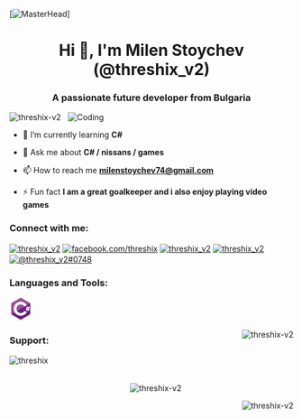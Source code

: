 [![MasterHead](https://www.fscj.edu/images/default-source/workforce-education/gi175422122_1920x540.jpg?sfvrsn=937786d5_0)]
<h1 align="center">Hi 👋, I'm Milen Stoychev (@threshix_v2)</h1>
<h3 align="center">A passionate future developer from Bulgaria</h3>
<img align="right" alt="Coding" width="400" src="https://cdn.dribbble.com/users/1162077/screenshots/3848914/programmer.gif">


<p align="left"> <img src="https://komarev.com/ghpvc/?username=threshix-v2&label=Profile%20views&color=0e75b6&style=flat" alt="threshix-v2" /> </p>

- 🌱 I’m currently learning **C#**

- 💬 Ask me about **C# / nissans / games**

- 📫 How to reach me **milenstoychev74@gmail.com**

- ⚡ Fun fact **I am a great goalkeeper and i also enjoy playing video games**


<h3 align="left">Connect with me:</h3>
<p align="left">
<a href="https://stackoverflow.com/users/threshix_v2" target="blank"><img align="center" src="https://raw.githubusercontent.com/rahuldkjain/github-profile-readme-generator/master/src/images/icons/Social/stack-overflow.svg" alt="threshix_v2" height="30" width="40" /></a>
<a href="https://fb.com/facebook.com/threshix" target="blank"><img align="center" src="https://raw.githubusercontent.com/rahuldkjain/github-profile-readme-generator/master/src/images/icons/Social/facebook.svg" alt="facebook.com/threshix" height="30" width="40" /></a>
<a href="https://instagram.com/threshix_v2" target="blank"><img align="center" src="https://raw.githubusercontent.com/rahuldkjain/github-profile-readme-generator/master/src/images/icons/Social/instagram.svg" alt="threshix_v2" height="30" width="40" /></a>
<a href="https://www.youtube.com/c/threshix_v2" target="blank"><img align="center" src="https://raw.githubusercontent.com/rahuldkjain/github-profile-readme-generator/master/src/images/icons/Social/youtube.svg" alt="threshix_v2" height="30" width="40" /></a>
<a href="https://discord.gg/@threshix_v2#0748" target="blank"><img align="center" src="https://raw.githubusercontent.com/rahuldkjain/github-profile-readme-generator/master/src/images/icons/Social/discord.svg" alt="@threshix_v2#0748" height="30" width="40" /></a>
</p>

<h3 align="left">Languages and Tools:</h3>
<p align="left"> <a href="https://www.w3schools.com/cs/" target="_blank" rel="noreferrer"> <img src="https://raw.githubusercontent.com/devicons/devicon/master/icons/csharp/csharp-original.svg" alt="csharp" width="40" height="40"/> </a> </p>

<p><img align="right" src="https://github-readme-stats.vercel.app/api/top-langs?username=threshix-v2&show_icons=true&locale=en&layout=compact" alt="threshix-v2" /></p>
<h3 align="left">Support:</h3>
<p><a href="https://www.buymeacoffee.com/threshix"> <img align="left" src="https://cdn.buymeacoffee.com/buttons/v2/default-yellow.png" height="50" width="210" alt="threshix" /></a></p><br><br>
<p>&nbsp;<img align="center" src="https://github-readme-stats.vercel.app/api?username=threshix-v2&show_icons=true&locale=en" alt="threshix-v2" /></p>

<p><img align="right" src="https://github-readme-streak-stats.herokuapp.com/?user=threshix-v2&" alt="threshix-v2" /></p>

